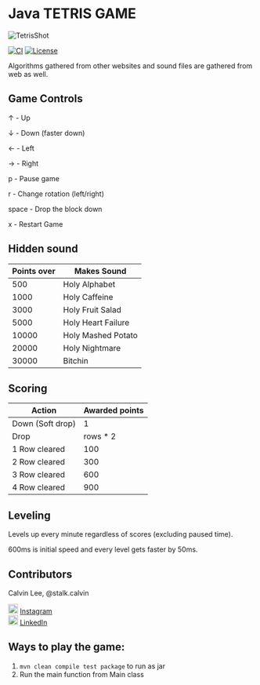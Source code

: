 # Java TETRIS GAME

![TetrisShot](https://stalk-calvin.github.io/img/tetris.gif)

[![CI](https://api.travis-ci.org/stalk-calvin/tetris-game.svg?branch=master)](https://travis-ci.org/stalk-calvin/tetris-game)
[![License](http://img.shields.io/:license-Apache%202-red.svg)](http://www.apache.org/licenses/LICENSE-2.0.txt)

Algorithms gathered from other websites and sound files are gathered from web as well.

## Game Controls

↑ - Up

↓ - Down (faster down)

← - Left

→ - Right

p - Pause game

r - Change rotation (left/right)

space - Drop the block down

x - Restart Game

## Hidden sound

| Points over | Makes Sound        |
|-------------|--------------------|
| 500         | Holy Alphabet      |
| 1000        | Holy Caffeine      |
| 3000        | Holy Fruit Salad   |
| 5000        | Holy Heart Failure |
| 10000       | Holy Mashed Potato |
| 20000       | Holy Nightmare     |
| 30000       | Bitchin            |

## Scoring

| Action           | Awarded points     |
|------------------|--------------------|
| Down (Soft drop) | 1                  |
| Drop             | rows * 2           |
| 1 Row cleared    | 100                |
| 2 Row cleared    | 300                |
| 3 Row cleared    | 600                |
| 4 Row cleared    | 900                |

## Leveling

Levels up every minute regardless of scores (excluding paused time). 

600ms is initial speed and every level gets faster by 50ms. 

## Contributors

Calvin Lee, @stalk.calvin

<a href="https://www.instagram.com/stalk.calvin/"><img alt="Add me to Instagram" src="http://icons.iconarchive.com/icons/uiconstock/socialmedia/128/Instagram-icon.png" height="20px" width="20px"/></a> <span><a href="https://www.instagram.com/stalk.calvin/">Instagram</a></span>
<br/>
<a href="https://www.linkedin.com/in/stalkme"><img alt="Add me to Linkedin" src="https://image.freepik.com/free-icon/linkedin-logo_318-50643.jpg" height="20px" width="20px"/></a> <span><a href="https://www.linkedin.com/in/stalkme">LinkedIn</a></span>

## Ways to play the game:

1. `mvn clean compile test package` to run as jar
2. Run the main function from Main class
